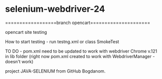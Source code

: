 # selenium-webdriver-24

==================branch opencart=====================

opencart site testing 

How to start testing - run testng.xml or class SmokeTest

TO DO - pom.xml need to be updated to work with webdriver Chrome v.121 in lib folder (right now pom.xml created to work with WebdriverManager - doesn't work)

project JAVA-SELENIUM from GitHub Bogdanom.

